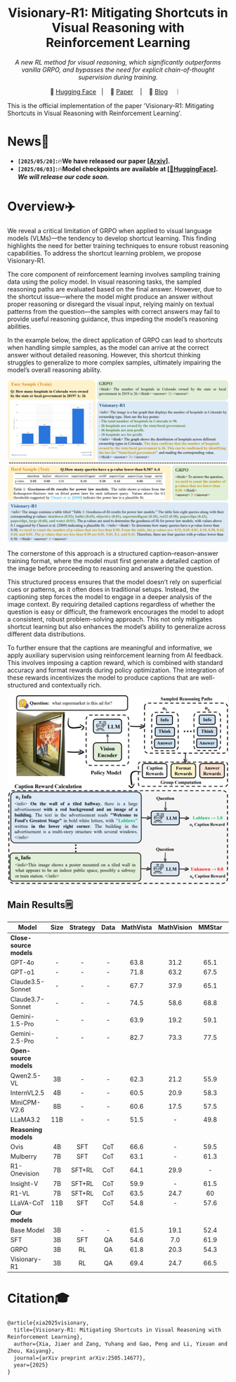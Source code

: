 <h1 align="center">Visionary-R1: Mitigating Shortcuts in Visual Reasoning with Reinforcement Learning</h1>
<p align="center"><i>A new RL method for visual reasoning, which significantly outperforms vanilla GRPO, and bypasses the need for explicit chain-of-thought supervision during training.</i></p>

<p align="center">
          🤗 <a href="https://huggingface.co/JiaerX/Visionary-R1">Hugging Face</a>&nbsp&nbsp | &nbsp&nbsp 📑 <a href="https://arxiv.org/pdf/2505.14677">Paper</a> &nbsp&nbsp | &nbsp&nbsp 📖 <a href="https://www.maifoundations.com/blog/visionary-r1/">Blog</a> &nbsp&nbsp ｜ &nbsp&nbsp
</p>

This is the official implementation of the paper 'Visionary-R1: Mitigating Shortcuts in Visual Reasoning with Reinforcement Learning'.

# News📰
* **`[2025/05/20]`:**🔥**We have released our paper [[Arxiv](https://arxiv.org/pdf/2505.14677)].**
* **`[2025/06/03]`:**🔥**Model checkpoints are available at [[🤗HuggingFace](https://huggingface.co/JiaerX/Visionary-R1)].**
***We will release our code soon.***

# Overview✈️
We reveal a critical limitation of GRPO when applied to visual language models (VLMs)—the tendency to develop shortcut learning. This finding highlights the need for better training techniques to ensure robust reasoning capabilities. To address the shortcut learning problem, we propose Visionary-R1.

The core component of reinforcement learning involves sampling training data using the policy model. In visual reasoning tasks, the sampled reasoning paths are evaluated based on the final answer. However, due to the shortcut issue—where the model might produce an answer without proper reasoning or disregard the visual input, relying mainly on textual patterns from the question—the samples with correct answers may fail to provide useful reasoning guidance, thus impeding the model’s reasoning abilities.

In the example below, the direct application of GRPO can lead to shortcuts when handling simple samples, as the model can arrive at the correct answer without detailed reasoning. However, this shortcut thinking struggles to generalize to more complex samples, ultimately impairing the model’s overall reasoning ability.

![](./images/Case.png "Case")

The cornerstone of this approach is a structured caption–reason–answer training format, where the model must first generate a detailed caption of the image before proceeding to reasoning and answering the question.

This structured process ensures that the model doesn’t rely on superficial cues or patterns, as it often does in traditional setups. Instead, the captioning step forces the model to engage in a deeper analysis of the image context. By requiring detailed captions regardless of whether the question is easy or difficult, the framework encourages the model to adopt a consistent, robust problem-solving approach. This not only mitigates shortcut learning but also enhances the model’s ability to generalize across different data distributions.

To further ensure that the captions are meaningful and informative, we apply auxiliary supervision using reinforcement learning from AI feedback. This involves imposing a caption reward, which is combined with standard accuracy and format rewards during policy optimization. The integration of these rewards incentivizes the model to produce captions that are well-structured and contextually rich.

![](./images/Method.png "Method")


## Main Results🗒️
| Model                   | Size | Strategy | Data | MathVista | MathVision | MMStar | MMBench |
|-------------------------|:----:|:--------:|:----:|:---------:|:----------:|:------:|:-------:|
| **Close-source models** |      |          |      |           |            |        |         |
| GPT-4o                  |   -  |     -    |   -  |    63.8   |    31.2    |  65.1  |   84.3  |
| GPT-o1                  |   -  |     -    |   -  |    71.8   |    63.2    |  67.5  |   83.8  |
| Claude3.5-Sonnet        |   -  |     -    |   -  |    67.7   |    37.9    |  65.1  |   82.6  |
| Claude3.7-Sonnet        |   -  |     -    |   -  |    74.5   |    58.6    |  68.8  |   82.0  |
| Gemini-1.5-Pro          |   -  |     -    |   -  |    63.9   |    19.2    |  59.1  |   73.9  |
| Gemini-2.5-Pro          |   -  |     -    |   -  |    82.7   |    73.3    |  77.5  |   90.1  |
| **Open-source models**  |      |          |      |           |            |        |         |
| Qwen2.5-VL              |  3B  |     -    |   -  |    62.3   |    21.2    |  55.9  |   79.1  |
| InternVL2.5             |  4B  |     -    |   -  |    60.5   |    20.9    |  58.3  |   81.1  |
| MiniCPM-V2.6            |  8B  |     -    |   -  |    60.6   |    17.5    |  57.5  |   81.5  |
| LLaMA3.2                |  11B |     -    |   -  |    51.5   |      -     |  49.8  |   65.8  |
| **Reasoning models**    |      |          |      |           |            |        |         |
| Ovis                    |  4B  |    SFT   |  CoT |    66.6   |      -     |  59.5  |   79.3  |
| Mulberry                |  7B  |    SFT   |  CoT |    63.1   |      -     |  61.3  |    -    |
| R1-Onevision            |  7B  |  SFT+RL  |  CoT |    64.1   |    29.9    |    -   |    -    |
| Insight-V               |  7B  |  SFT+RL  |  CoT |    59.9   |      -     |  61.5  |   82.3  |
| R1-VL                   |  7B  |  SFT+RL  |  CoT |    63.5   |    24.7    |   60   |    -    |
| LLaVA-CoT               |  11B |    SFT   |  CoT |    54.8   |      -     |  57.6  |    75   |
| **Our models**          |      |          |      |           |            |        |         |
| Base Model              |  3B  |     -    |   -  |    61.5   |    19.1    |  52.4  |   82.1  |
| SFT                     |  3B  |    SFT   |  QA  |    54.6   |     7.0    |  61.9  |   80.7  |
| GRPO                    |  3B  |    RL    |  QA  |    61.8   |    20.3    |  54.3  |   78.6  |
| Visionary-R1            |  3B  |    RL    |  QA  |    69.4   |    24.7    |  66.5  |   84.1  |


# Citation🎓
```
@article{xia2025visionary,
  title={Visionary-R1: Mitigating Shortcuts in Visual Reasoning with Reinforcement Learning},
  author={Xia, Jiaer and Zang, Yuhang and Gao, Peng and Li, Yixuan and Zhou, Kaiyang},
  journal={arXiv preprint arXiv:2505.14677},
  year={2025}
}
```